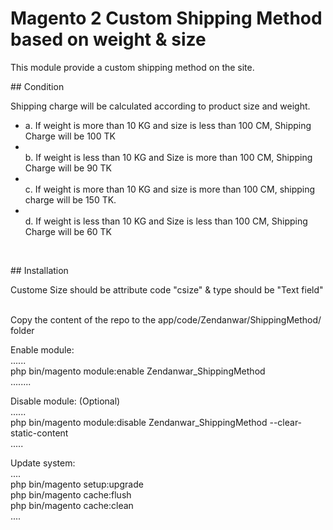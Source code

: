 # Magento 2 Custom Shipping Method based on weight & size
<p>This module provide a custom shipping method on the site.</p>
<p>## Condition</p>
<p>Shipping charge will be calculated according to product size and weight.</p>
<ul>
<li>a. If weight is more than 10 KG and size is less than 100 CM, Shipping Charge will be 100 TK</li>
<li><br />b. If weight is less than 10 KG and Size is more than 100 CM, Shipping Charge will be 90 TK</li>
<li><br />c. If weight is more than 10 KG and size is more than 100 CM, shipping charge will be 150 TK.</li>
<li><br />d. If weight is less than 10 KG and Size is less than 100 CM, Shipping Charge will be 60 TK</li>
</ul>
<p>&nbsp;</p>
<p>## Installation</p>
<p>Custome Size should be attribute code "csize" &amp; type should be "Text field"</p>
<p><br />Copy the content of the repo to the app/code/Zendanwar/ShippingMethod/ folder</p>
<p>Enable module:<br />......<br />php bin/magento module:enable Zendanwar_ShippingMethod<br />........</p>
<p>Disable module: (Optional)<br />......<br />php bin/magento module:disable Zendanwar_ShippingMethod --clear-static-content<br />.....</p>
<p>Update system:<br />....<br />php bin/magento setup:upgrade<br />php bin/magento cache:flush<br />php bin/magento cache:clean<br />....</p>
<p>&nbsp;</p>
